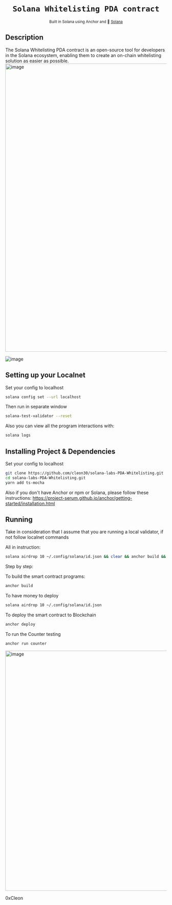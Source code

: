 <div align="center">
  <h1>
    <code>Solana Whitelisting PDA contract</code>
  </h1>

  
  <sub>
    Built in Solana using Anchor and 🦀  <a href="https://solana.com/es" target="_blank">Solana</a>
    
  </sub>
  
</div>

## Description

The Solana Whitelisting PDA contract is an open-source tool for developers in the Solana ecosystem, enabling them to create an on-chain whitelisting solution as easier as possible. 
<img width="898" alt="image" src="https://user-images.githubusercontent.com/62452212/185815952-78ec3be5-f3e8-4cd2-97dd-8c61592df07f.png">

![image](https://user-images.githubusercontent.com/62452212/184254717-48bbc920-1663-4ef3-8f3c-bf4ae6dc1f2f.png)


## Setting up your Localnet

Set your config to localhost
```bash
solana config set --url localhost
```
Then run in separate window
```bash
solana-test-validator --reset
````
Also you can view all the program interactions with:
```bash
solana logs
```

## Installing Project & Dependencies 

Set your config to localhost
```bash
git clone https://github.com/cleon30/solana-labs-PDA-Whitelisting.git
cd solana-labs-PDA-Whitelisting.git
yarn add ts-mocha
```
Also if you don't have Anchor or npm or Solana, please follow these instructions: https://project-serum.github.io/anchor/getting-started/installation.html

## Running


Take in consideration that I assume that you are running a local validator, if not follow localnet commands

All in instruction:
```bash
solana airdrop 10 ~/.config/solana/id.json && clear && anchor build && clear && anchor deploy && clear && anchor run counter
```

Step by step:

To build the smart contract programs:
```bash
anchor build
```
To have money to deploy
```bash
solana airdrop 10 ~/.config/solana/id.json
```
To deploy the smart contract to Blockchain
```bash
anchor deploy
```
To run the Counter testing
```bash
anchor run counter
```
<img width="748" alt="image" src="https://user-images.githubusercontent.com/62452212/183997942-6e23312b-b64e-4220-ac82-d9db65c732e9.png">



0xCleon
